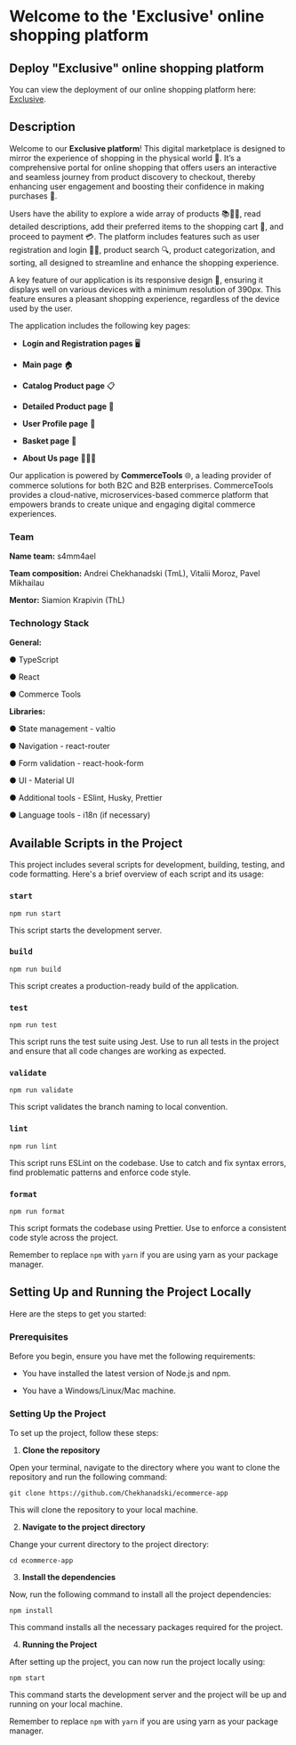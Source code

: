 

# Welcome to the 'Exclusive' online shopping platform

## Deploy "Exclusive" online shopping platform

You can view the deployment of our online shopping platform here: [Exclusive](https://shop-exclusive.netlify.app/).

## Description

  

Welcome to our **Exclusive platform**! This digital marketplace is designed to mirror the experience of shopping in the physical world 🏪. It’s a comprehensive portal for online shopping that offers users an interactive and seamless journey from product discovery to checkout, thereby enhancing user engagement and boosting their confidence in making purchases 🚀.

  

Users have the ability to explore a wide array of products 📚👗👟, read detailed descriptions, add their preferred items to the shopping cart 🛒, and proceed to payment 💳. The platform includes features such as user registration and login 📝🔐, product search 🔍, product categorization, and sorting, all designed to streamline and enhance the shopping experience.

  

A key feature of our application is its responsive design 📲, ensuring it displays well on various devices with a minimum resolution of 390px. This feature ensures a pleasant shopping experience, regardless of the device used by the user.

  

The application includes the following key pages:

  

-  **Login and Registration pages** 🖥️

-  **Main page** 🏠

-  **Catalog Product page** 📋

-  **Detailed Product page** 🔎

-  **User Profile page** 👤

-  **Basket page** 🛒

-  **About Us page** 🙋🙋‍♂️

  

Our application is powered by **CommerceTools** 🌐, a leading provider of commerce solutions for both B2C and B2B enterprises. CommerceTools provides a cloud-native, microservices-based commerce platform that empowers brands to create unique and engaging digital commerce experiences.

  

### Team

**Name team:** s4mm4ael

  

**Team composition:** Andrei Chekhanadski (TmL), Vitalii Moroz, Pavel Mikhailau

  

**Mentor:** Siamion Krapivin (ThL)

  

### Technology Stack

**General:**

  

● TypeScript

  

● React

  

● Commerce Tools

  

**Libraries:**

  

● State management - valtio

  

● Navigation - react-router

  

● Form validation - react-hook-form

  

● UI - Material UI

  

● Additional tools - ESlint, Husky, Prettier

  

● Language tools - i18n (if necessary)

  

## Available Scripts in the Project

  

This project includes several scripts for development, building, testing, and code formatting. Here's a brief overview of each script and its usage:

  

### `start`

  

`npm run start`

  

This script starts the development server.

  

### `build`

  

`npm run build`

  

This script creates a production-ready build of the application.

  

### `test`

  

`npm run test`

  

This script runs the test suite using Jest. Use to run all tests in the project and ensure that all code changes are working as expected.

  

### `validate`

  

`npm run validate`

  

This script validates the branch naming to local convention.

  

### `lint`

  

`npm run lint`

  

This script runs ESLint on the codebase. Use to catch and fix syntax errors, find problematic patterns and enforce code style.

  

### `format`

  

`npm run format`

  

This script formats the codebase using Prettier. Use to enforce a consistent code style across the project.

  

Remember to replace `npm` with `yarn` if you are using yarn as your package manager.

  
  

## Setting Up and Running the Project Locally

  

Here are the steps to get you started:

  

### Prerequisites

  

Before you begin, ensure you have met the following requirements:

  

- You have installed the latest version of Node.js and npm.

- You have a Windows/Linux/Mac machine.

  

### Setting Up the Project

  

To set up the project, follow these steps:

  

1.  **Clone the repository**

  

Open your terminal, navigate to the directory where you want to clone the repository and run the following command:

  

`git clone https://github.com/Chekhanadski/ecommerce-app`

  

This will clone the repository to your local machine.

  

2.  **Navigate to the project directory**

Change your current directory to the project directory:

`cd ecommerce-app`

3.  **Install the dependencies**

Now, run the following command to install all the project dependencies:

`npm install`

This command installs all the necessary packages required for the project.

4.  **Running the Project**

After setting up the project, you can now run the project locally using:

`npm start`

  

This command starts the development server and the project will be up and running on your local machine.

  

Remember to replace `npm` with `yarn` if you are using yarn as your package manager.
